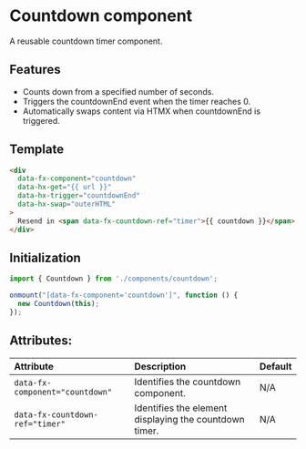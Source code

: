 # Countdown component

A reusable countdown timer component.

## Features

- Counts down from a specified number of seconds.
- Triggers the countdownEnd event when the timer reaches 0.
- Automatically swaps content via HTMX when countdownEnd is triggered.

## Template

```html
<div
  data-fx-component="countdown"
  data-hx-get="{{ url }}"
  data-hx-trigger="countdownEnd"
  data-hx-swap="outerHTML"
>
  Resend in <span data-fx-countdown-ref="timer">{{ countdown }}</span> seconds
</div>
```

## Initialization

```javascript
import { Countdown } from './components/countdown';

onmount("[data-fx-component='countdown']", function () {
  new Countdown(this);
});
```

## Attributes:

| Attribute                         | Description                                  | Default       |
|:----------------------------------|:---------------------------------------------|:--------------|
| `data-fx-component="countdown"`    | Identifies the countdown component. | N/A           |
| `data-fx-countdown-ref="timer"` | Identifies the element displaying the countdown timer.                   | N/A           |